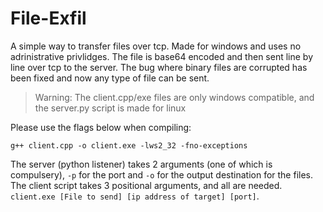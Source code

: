 # File-Exfil
A simple way to transfer files over tcp. Made for windows and uses no adrinistrative privlidges. The file is base64 encoded and then sent line by line over tcp to the server. The bug where binary files are corrupted has been fixed and now any type of file can be sent.

> Warning: The client.cpp/exe files are only windows compatible, and the server.py script is made for linux

Please use the flags below when compiling:
```CMD
g++ client.cpp -o client.exe -lws2_32 -fno-exceptions
```
The server (python listener) takes 2 arguments (one of which is compulsery), `-p` for the port and `-o` for the output destination for the files. The client script takes 3 positional arguments, and all are needed. `client.exe [File to send] [ip address of target] [port]`.




